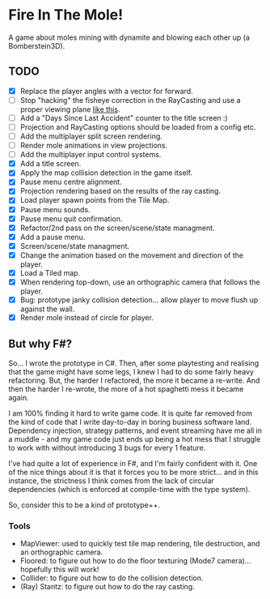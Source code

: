 # Fire In The Mole!
A game about moles mining with dynamite and blowing each other up (a Bomberstein3D).

## TODO
 - [x] Replace the player angles with a vector for forward.
 - [ ] Stop "hacking" the fisheye correction in the RayCasting and use a proper viewing plane [like this](https://gamedev.stackexchange.com/questions/169546/understanding-the-rendering-of-the-raycasting-on-flat-screen/169548#169548).
 - [ ] Add a "Days Since Last Accident" counter to the title screen :)
 - [ ] Projection and RayCasting options should be loaded from a config etc.
 - [ ] Add the multiplayer split screen rendering.
 - [ ] Render mole animations in view projections. 
 - [ ] Add the multiplayer input control systems. 
 - [x] Add a title screen.
 - [x] Apply the map collision detection in the game itself.
 - [x] Pause menu centre alignment.
 - [x] Projection rendering based on the results of the ray casting.
 - [x] Load player spawn points from the Tile Map.
 - [x] Pause menu sounds.
 - [x] Pause menu quit confirmation. 
 - [x] Refactor/2nd pass on the screen/scene/state managment.
 - [x] Add a pause menu.
 - [x] Screen/scene/state managment. 
 - [x] Change the animation based on the movement and direction of the player.
 - [x] Load a Tiled map.
 - [x] When rendering top-down, use an orthographic camera that follows the player.
 - [x] Bug: prototype janky collision detection... allow player to move flush up against the wall.
 - [x] Render mole instead of circle for player.

## But why F#?
So... I wrote the prototype in C#. Then, after some playtesting and realising that the game might have some legs, I knew I had to do some fairly heavy refactoring. But, the harder I refactored, the more it became a re-write. And then the harder I re-wrote, the more of a hot spaghetti mess it became again.

I am 100% finding it hard to write game code. It is quite far removed from the kind of code that I write day-to-day in boring business software land. Dependency injection, strategy patterns, and event streaming have me all in a muddle - and my game code just ends up being a hot mess that I struggle to work with without introducing 3 bugs for every 1 feature.

I've had quite a lot of experience in F#, and I'm fairly confident with it. One of the nice things about it is that it forces you to be more strict... and in this instance, the strictness I think comes from the lack of circular dependencies (which is enforced at compile-time with the type system).

So, consider this to be a kind of prototype++.

### Tools
 - MapViewer: used to quickly test tile map rendering, tile destruction, and an orthographic camera.
 - Floored: to figure out how to do the floor texturing (Mode7 camera)... hopefully this will work!
 - Collider: to figure out how to do the collision detection.
 - (Ray) Stantz: to figure out how to do the ray casting.